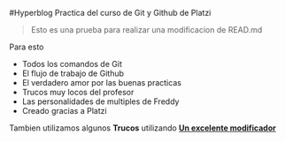 #Hyperblog
Practica del curso de Git y Github de Platzi
>Esto es una prueba para realizar una modificacion de READ.md

Para esto
* Todos los comandos de Git
* El flujo de trabajo de Github
* El verdadero amor por las buenas practicas
* Trucos muy locos del profesor
* Las personalidades de multiples de Freddy
* Creado gracias a Platzi

Tambien utilizamos algunos **Trucos** utilizando [**Un excelente modificador**](https://pandao.github.io/editor.md/en.html)
